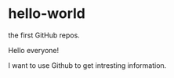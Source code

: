 # hello-world
the first GitHub repos.

Hello everyone!

I want to use Github to get intresting information.

